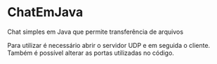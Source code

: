 # ChatEmJava
Chat simples em Java que permite transferência de arquivos

Para utilizar é necessário abrir o servidor UDP e em seguida o cliente. Também é possível alterar as portas utilizadas no código.
